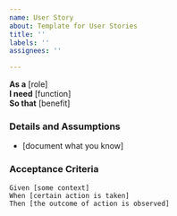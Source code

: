 ```yaml
---
name: User Story
about: Template for User Stories
title: ''
labels: ''
assignees: ''

---
```


**As a** [role]  
 **I need** [function]  
 **So that** [benefit]  
   
 ### Details and Assumptions
 * [document what you know]
   
 ### Acceptance Criteria

 ```gherkin
 Given [some context]
 When [certain action is taken]
 Then [the outcome of action is observed]
 ```
